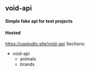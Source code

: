 ## void-api
#### Simple fake api for test projects

#### Hosted
https://uastudio.site/void-api
Sections:
- void-api
  - animals
  - brands
  
